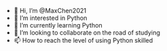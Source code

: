 - 👋 Hi, I’m @MaxChen2021
- 👀 I’m interested in Python
- 🌱 I’m currently learning Python
- 💞️ I’m looking to collaborate on the road of studying
- 📫 How to reach the level of using Python skilled

<!---
MaxChen2021/MaxChen2021 is a ✨ special ✨ repository because its `README.md` (this file) appears on your GitHub profile.
You can click the Preview link to take a look at your changes.
--->
